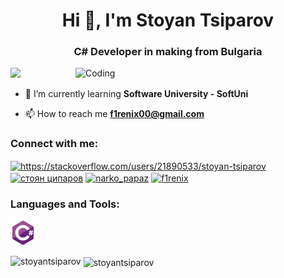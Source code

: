 <h1 align="center">Hi 👋, I'm Stoyan Tsiparov</h1>
<h3 align="center">C# Developer in making from Bulgaria</h3>
<img align="right" alt="Coding" width="400" src="https://camo.githubusercontent.com/c1dcb74cc1c1835b1d716f5051499a2814c683c806b15f04b0eba492863703e9/68747470733a2f2f63646e2e6472696262626c652e636f6d2f75736572732f3733303730332f73637265656e73686f74732f363538313234332f6176656e746f2e676966">

<p align="left"> <img src="https://dribbble.com/shots/6139167-Avento-marketing/attachments/11278854?mode=media" /> </p>

- 🌱 I’m currently learning **Software University - SoftUni**

- 📫 How to reach me **f1renix00@gmail.com**

<h3 align="left">Connect with me:</h3>
<p align="left">
<a href="[https://stackoverflow.com/users/https://stackoverflow.com/users/21890533/stoyan-tsiparov](https://stackoverflow.com/users/21890533/stoyan-tsiparov)" target="blank"><img align="center" src="https://raw.githubusercontent.com/rahuldkjain/github-profile-readme-generator/master/src/images/icons/Social/stack-overflow.svg" alt="https://stackoverflow.com/users/21890533/stoyan-tsiparov" height="30" width="40" /></a>
<a href="[https://fb.com/стоян ципаров](https://www.facebook.com/stoian.ciparov/)" target="blank"><img align="center" src="https://raw.githubusercontent.com/rahuldkjain/github-profile-readme-generator/master/src/images/icons/Social/facebook.svg" alt="стоян ципаров" height="30" width="40" /></a>
<a href="https://instagram.com/narko_papaz" target="blank"><img align="center" src="https://raw.githubusercontent.com/rahuldkjain/github-profile-readme-generator/master/src/images/icons/Social/instagram.svg" alt="narko_papaz" height="30" width="40" /></a>
<a href="https://www.youtube.com/c/f1renix" target="blank"><img align="center" src="https://raw.githubusercontent.com/rahuldkjain/github-profile-readme-generator/master/src/images/icons/Social/youtube.svg" alt="f1renix" height="30" width="40" /></a>
</p>

<h3 align="left">Languages and Tools:</h3>
<p align="left"> <a href="https://www.w3schools.com/cs/" target="_blank" rel="noreferrer"> <img src="https://raw.githubusercontent.com/devicons/devicon/master/icons/csharp/csharp-original.svg" alt="csharp" width="40" height="40"/> </a> </p>

<p><img align="left" src="https://github-readme-stats.vercel.app/api/top-langs?username=stoyantsiparov&show_icons=true&locale=en&layout=compact" alt="stoyantsiparov" /></p>

<p>&nbsp;<img align="center" src="https://github-readme-stats.vercel.app/api?username=stoyantsiparov&show_icons=true&locale=en" alt="stoyantsiparov" /></p>

